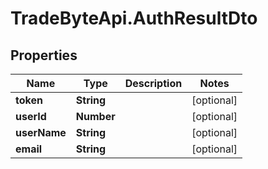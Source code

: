 # TradeByteApi.AuthResultDto

## Properties

Name | Type | Description | Notes
------------ | ------------- | ------------- | -------------
**token** | **String** |  | [optional] 
**userId** | **Number** |  | [optional] 
**userName** | **String** |  | [optional] 
**email** | **String** |  | [optional] 


